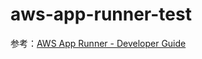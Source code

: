 # aws-app-runner-test

参考：[AWS App Runner - Developer Guide](https://docs.aws.amazon.com/apprunner/latest/dg/what-is-apprunner.html)

